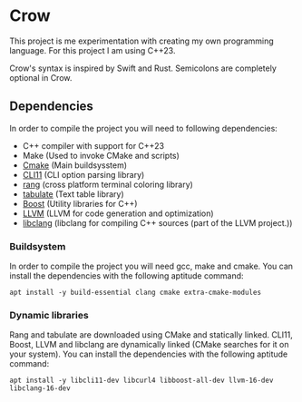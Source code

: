Crow
====
This project is me experimentation with creating my own programming language.
For this project I am using C++23.

Crow's syntax is inspired by Swift and Rust.
Semicolons are completely optional in Crow.

## Dependencies
In order to compile the project you will need to following dependencies:

- C++ compiler with support for C++23
- Make (Used to invoke CMake and scripts)
- [Cmake](https://cmake.org/)  (Main buildsysstem)
- [CLI11](https://github.com/CLIUtils/CLI11) (CLI option parsing library)
- [rang](https://github.com/agauniyal/rang/tree/master) (cross platform terminal coloring library)
- [tabulate](https://github.com/p-ranav/tabulate) (Text table library)
- [Boost]() (Utility libraries for C++)
- [LLVM](https://llvm.org) (LLVM for code generation and optimization)
- [libclang](https://clang.llvm.org/doxygen/group__CINDEX.html) (libclang for compiling C++ sources (part of the LLVM project.))

### Buildsystem
In order to compile the project you will need gcc, make and cmake.
You can install the dependencies with the following aptitude command:

```shell
apt install -y build-essential clang cmake extra-cmake-modules
```

### Dynamic libraries
Rang and tabulate are downloaded using CMake and statically linked.
CLI11, Boost, LLVM and libclang are dynamically linked (CMake searches for it on your system).
You can install the dependencies with the following aptitude command:

```shell
apt install -y libcli11-dev libcurl4 libboost-all-dev llvm-16-dev libclang-16-dev
```
